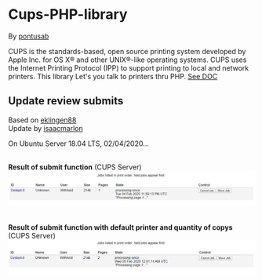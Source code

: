 # Cups-PHP-library
By [pontusab](https://github.com/pontusab)

CUPS is the standards-based, open source printing system developed by Apple Inc. for OS X® and other UNIX®-like operating systems. CUPS uses the Internet Printing Protocol (IPP) to support printing to local and network printers. This library Let's you talk to printers thru PHP. 
[See DOC](http://www.cups.org/documentation.php/doc-1.7/options.html)


## Update review submits
Based on [eklingen88](https://github.com/eklingen88/Cups-PHP-library)</br>
Update by [isaacmarlon](https://github.com/isaacmarlon)

On Ubuntu Server 18.04 LTS, 02/04/2020...

<br><b>Result of submit function</b> (CUPS Server)</br>
<img src="imgs/result1.png">

<br><b>Result of submit function with default printer and quantity of copys</b> (CUPS Server)</br>
<img src="imgs/result2.png">
